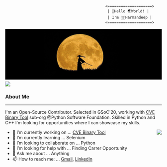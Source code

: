                                                  <====================>
                                                  | 👋️Hello 🌏️World! | 
                                                  | I'm 👨‍💻️Harmandeep |
                                                 <====================>

[![intro](https://github.com/SinghHrmn/SinghHrmn/blob/master/img/intro_main.jpg)]()<a href="">
  <img align="center" src="https://github-readme-stats.vercel.app/api?username=SinghHrmn&theme=vision-friendly-dark" />
</a>


### About Me
---------------------------------

I'm an Open-Source Contributor. Selected in GSoC'20, working with [CVE Binary Tool](https://github.com/intel/cve-bin-tool) sub-org @Python Software Foundation. Skilled in Python and C++ I'm looking for opportunities where I can showcase my skills.

<a href="">
  <img align="right" src="https://github-readme-stats.vercel.app/api/top-langs/?username=SinghHrmn&layout=compact&theme=vision-friendly-dark" />
</a>

- 🔭 I’m currently working on ... [CVE Binary Tool](https://github.com/intel/cve-bin-tool)
- 🌱 I’m currently learning ... Selenium
- 👯 I’m looking to collaborate on ... Python
- 🤔 I’m looking for help with ... Finding Carrer Opportunity 
- 💬 Ask me about ... Anything
- 📫 How to reach me: ... [Gmail](singh.hrmn98@gmail.com), [LinkedIn](https://www.linkedin.com/in/harmandeepsingh7/)
<!--
- 😄 Pronouns: ... 
- ⚡ Fun fact: ...
-->


